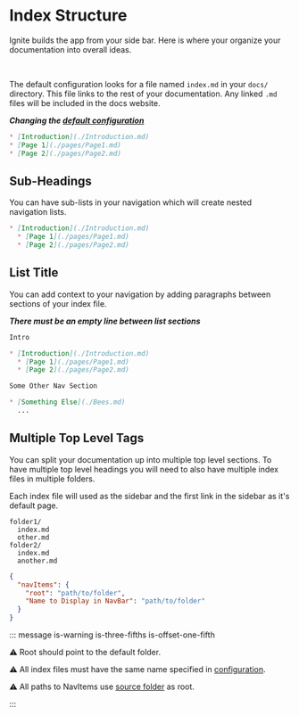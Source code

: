 # Index Structure

Ignite builds the app from your side bar. Here is where your organize your documentation into overall ideas.

<br>

The default configuration looks for a file named `index.md` in your `docs/` directory. This file links to the rest of your documentation. Any linked `.md` files will be included in the docs website.

**_Changing the [default configuration](./Options.md#source-src-s)_**

```markdown
* [Introduction](./Introduction.md)
* [Page 1](./pages/Page1.md)
* [Page 2](./pages/Page2.md)
```

## Sub-Headings

You can have sub-lists in your navigation which will create nested navigation lists.

```markdown
* [Introduction](./Introduction.md)
  * [Page 1](./pages/Page1.md)
  * [Page 2](./pages/Page2.md)
```

## List Title

You can add context to your navigation by adding paragraphs between sections of your index file.

**_There must be an empty line between list sections_**

```markdown
Intro

* [Introduction](./Introduction.md)
  * [Page 1](./pages/Page1.md)
  * [Page 2](./pages/Page2.md)

Some Other Nav Section

* [Something Else](./Bees.md)
  ...
```

## Multiple Top Level Tags

You can split your documentation up into multiple top level sections. To have multiple top level headings you will need to also have multiple index files in multiple folders.

Each index file will used as the sidebar and the first link in the sidebar as it's default page.

```text
folder1/
  index.md
  other.md
folder2/
  index.md
  another.md
```

```json
{
  "navItems": {
    "root": "path/to/folder",
    "Name to Display in NavBar": "path/to/folder"
  }
}
```

::: message is-warning is-three-fifths is-offset-one-fifth

:warning: Root should point to the default folder.

:warning: All index files must have the same name specified in [configuration](Options.md#index-index-i).

:warning: All paths to NavItems use [source folder](Options.md#source-src-s) as root.

:::
